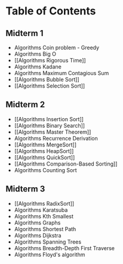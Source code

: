 # Table of Contents

## Midterm 1
- Algorithms Coin problem - Greedy
- Algorithms Big O
- [[Algorithms Rigorous Time]]
- Algorithms Kadane
- Algorithms Maximum Contagious Sum
- [[Algorithms Bubble Sort]]
- [[Algorithms Selection Sort]]

## Midterm 2
- [[Algorithms Insertion Sort]]
- [[Algorithms Binary Search]]
- [[Algorithms Master Theorem]]
- Algorithms Recurrence Derivation
- [[Algorithms MergeSort]]
- [[Algorithms HeapSort]]
- [[Algorithms QuickSort]]
- [[Algorithms Comparison-Based Sorting]]
- Algorithms Counting Sort

## Midterm 3
- [[Algorithms RadixSort]]
- Algorithms Karatsuba
- Algorithms Kth Smallest
- Algorithms Graphs
- Algorithms Shortest Path
- Algorithms Dijkstra
- Algorithms Spanning Trees
- Algorithms Breadth-Depth First Traverse
- Algorithms Floyd's algorithm